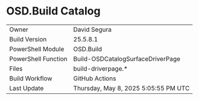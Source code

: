 ﻿# OSD.Build Catalog

| | |
|-|-|
| Owner | David Segura |
| Build Version | 25.5.8.1 |
| PowerShell Module | OSD.Build |
| PowerShell Function | Build-OSDCatalogSurfaceDriverPage |
| Files | build-driverpage.* |
| Build Workflow | GitHub Actions |
| Last Update | Thursday, May 8, 2025 5:05:55 PM UTC |
